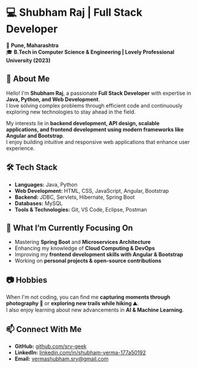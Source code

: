 # 💻 Shubham Raj | Full Stack Developer  

📍 **Pune, Maharashtra**  
🎓 **B.Tech in Computer Science & Engineering | Lovely Professional University (2023)**  

## 🚀 About Me  
Hello! I'm **Shubham Raj**, a passionate **Full Stack Developer** with expertise in **Java, Python, and Web Development**.  
I love solving complex problems through efficient code and continuously exploring new technologies to stay ahead in the field.  

My interests lie in **backend development, API design, scalable applications, and frontend development using modern frameworks like Angular and Bootstrap**.  
I enjoy building intuitive and responsive web applications that enhance user experience.  

## 🛠️ Tech Stack  
- **Languages:** Java, Python  
- **Web Development:** HTML, CSS, JavaScript, Angular, Bootstrap  
- **Backend:** JDBC, Servlets, Hibernate, Spring Boot  
- **Databases:** MySQL  
- **Tools & Technologies:** Git, VS Code, Eclipse, Postman  

## 🎯 What I’m Currently Focusing On  
- Mastering **Spring Boot** and **Microservices Architecture**  
- Enhancing my knowledge of **Cloud Computing & DevOps**  
- Improving my **frontend development skills with Angular & Bootstrap**  
- Working on **personal projects & open-source contributions**  

## 📷 Hobbies  
When I'm not coding, you can find me **capturing moments through photography 📸** or **exploring new trails while hiking ⛰️**.  
I also enjoy learning about new advancements in **AI & Machine Learning**.  

## 📫 Connect With Me  
- **GitHub:** [github.com/srv-geek](https://github.com/srv-geek)  
- **LinkedIn:** [linkedin.com/in/shubham-verma-177a50192](http://linkedin.com/in/shubham-verma-177a50192)  
- **Email:** vermashubham.srv@gmail.com  
